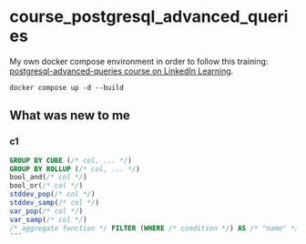 # course_postgresql_advanced_queries

My own docker compose environment in order to follow this training: [postgresql-advanced-queries course on LinkedIn Learning](https://www.linkedin.com/learning/postgresql-advanced-queries).

```Shell
docker compose up -d --build
```

## What was new to me

### c1

```SQL
GROUP BY CUBE (/* col, ... */)
GROUP BY ROLLUP (/* col, ... */)
bool_and(/* col */)
bool_or(/* col */)
stddev_pop(/* col */)
stddev_samp(/* col */)
var_pop(/* col */)
var_samp(/* col */)
/* aggregate function */ FILTER (WHERE /* condition */) AS /* "name" */
´´´
